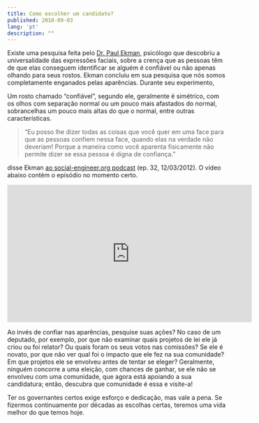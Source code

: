 ```yaml
---
title: Como escolher um candidato?
published: 2018-09-03
lang: 'pt'
description: ""
---
```


Existe uma pesquisa feita pelo [Dr. Paul Ekman](http://en.wikipedia.org/wiki/Paul_Ekman), psicólogo que descobriu a universalidade das expressões faciais, sobre a crença que as pessoas têm de que elas conseguem identificar se alguém é confiável ou não apenas olhando para seus rostos. Ekman concluiu em sua pesquisa que nós somos completamente enganados pelas aparências. Durante seu experimento, 

Um rosto chamado “confiável”, segundo ele, geralmente é simétrico, com os olhos com separação normal ou um pouco mais afastados do normal, sobrancelhas um pouco mais altas do que o normal, entre outras características.

> “Eu posso lhe dizer todas as coisas que você quer em uma face para que as pessoas confiem nessa face, quando elas na verdade não deveriam! Porque a maneira como você aparenta fisicamente não permite dizer se essa pessoa é digna de confiança.”

disse Ekman [ao social-engineer.org podcast](https://www.social-engineer.org/podcasts/episode-032-non-verbal-human-hacking/) (ep. 32, 12/03/2012). O vídeo abaixo contém o episódio no momento certo.

<iframe width="560" height="315" src="https://www.youtube.com/embed/WlreTb8MOVg?si=uGTeJdYlKcVR_EHD" title="YouTube video player" frameborder="0" allow="accelerometer; clipboard-write; encrypted-media; gyroscope; picture-in-picture; web-share" referrerpolicy="strict-origin-when-cross-origin" allowfullscreen></iframe>

Ao invés de confiar nas aparências, pesquise suas ações? No caso de um deputado, por exemplo, por que não examinar quais projetos de lei ele já criou ou foi relator? Ou quais foram os seus votos nas comissões? Se ele é novato, por que não ver qual foi o impacto que ele fez na sua comunidade? Em que projetos ele se envolveu antes de tentar se eleger? Geralmente, ninguém concorre a uma eleição, com chances de ganhar, se ele não se envolveu com uma comunidade, que agora está apoiando a sua candidatura; então, descubra que comunidade é essa e visite-a!

Ter os governantes certos exige esforço e dedicação, mas vale a pena. Se fizermos continuamente por décadas as escolhas certas, teremos uma vida melhor do que temos hoje.
